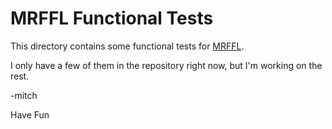 # MRFFL Functional Tests

This directory contains some functional tests for [MRFFL](https://richmit.github.io/FortranFinance/MRFFL/index.html).

I only have a few of them in the repository right now, but I'm working
on the rest.

-mitch

Have Fun
